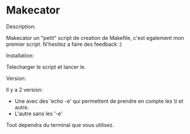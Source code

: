 # Makecator

Description:

Makecator un "petit" script de creation de Makefile, c'est egalement mon premier script.
N'hesitez a faire des feedback :)

Installation:

Telecharger le script et lancer le.

Version:

Il y a 2 version:

- Une avec des 'echo -e' qui permettent de prendre en compte les \t et autre.
- L'autre sans les '-e'

Tout dependra du terminal que vous utilisez.
